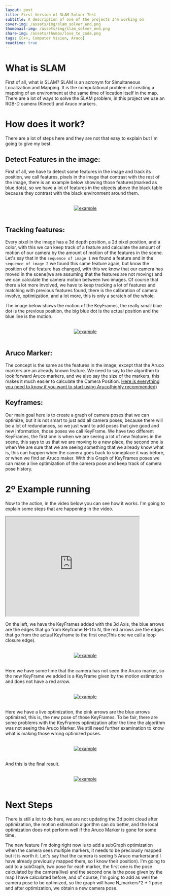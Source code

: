 ```yaml
---
layout: post
title: First Version of SLAM Solver Test
subtitle: A description of one of the projects I'm working on
cover-img: /assets/img/slam_solver_end.png
thumbnail-img: /assets/img/slam_solver_end.png
share-img: /assets/thumbs/love_to_code.png
tags: [C++, Computer Vision, Aruco]
readtime: true
---
```


# What is SLAM

First of all, what is SLAM? SLAM is an acronym for Simultaneous Localization and Mapping. It is the computational problem of creating a mapping of an environment at the same time of location itself in the map. There are a lot of ways to solve the SLAM problem, in this project we use an RGB-D camera (Kinect) and Aruco markers.

# How does it work?

There are a lot of steps here and they are not that easy to explain but I'm going to give my best.

## Detect Features in the image: 

  First of all, we have to detect some features in the image and track its position, we call features, pixels in the image that contrast with the rest of the image, there is an example below showing those features(marked as blue dots), so we have a lot of features in the objects above the black table because they contrast with the black environment around them.

<br />
<div style="text-align:center;">
  <a href="/MyBlog/assets/img/slam_solver_test/features.png">
    <img src="/MyBlog/assets/img/slam_solver_test/features.png" alt="example">
  </a>
</div>
<br />

## Tracking features: 

  Every pixel in the image has a 3d depth position, a 2d pixel position, and a color, with this we can keep track of a feature and calculate the amount of motion of our camera by the amount of motion of the features in the scene. Let's say that in the ```sequence of image 1``` we found a feature and in the ```sequence of image 2``` we found this same feature again, but know the position of the feature has changed, with this we know that our camera has moved in the scene(we are assuming that the features are not moving) and we can calculate the camera motion between two images. 
  Of course that there a lot more involved, we have to keep tracking a lot of features and matching with previous features found, there is the calibration of camera involve, optimization, and a lot more, this is only a scratch of the whole. 

  The image below shows the motion of the KeyFrames, the really small blue dot is the previous position, the big blue dot is the actual position and the blue line is the motion.

<br />
<div style="text-align:center;">
  <a href="/MyBlog/assets/img/slam_solver_test/motion_estimation.png">
    <img src="/MyBlog/assets/img/slam_solver_test/motion_estimation.png" alt="example">
  </a>
</div>
<br />

## Aruco Marker:
  The concept is the same as the features in the image, except that the Aruco markers are an already known feature. We need to say to the algorithm to look forward Aruco markers, and we also say the size of the markers, this makes it much easier to calculate the Camera Position. <a href="https://docs.opencv.org/master/d5/dae/tutorial_aruco_detection.html">Here is everything you need to know if you want to start using Aruco(highly recommended)</a> 

## Keyframes:

  Our main goal here is to create a graph of camera poses that we can optimize, but it is not smart to just add all camera poses, because there will be a lot of redundances, so we just want to add poses that give good and new information, those poses we call KeyFrame.
  We have two different KeyFrames, the first one is when we are seeing a lot of new features in the scene, this says to us that we are moving to a new place, the second one is when We are sure that we are seeing something that we already know what is, this can happen when the camera goes back to someplace it was before, or when we find an Aruco maker.
  With this Graph of KeyFrames poses we can make a live optimization of the camera pose and keep track of camera pose history.

# 2º Example running

Now to the action, in the video below you can see how it works. I'm going to explain some steps that are happening in the video.
<iframe width="420" height="315"
src="https://www.youtube.com/embed/esQundkMeLU">
</iframe>

On the left, we have the KeyFrames added with the 3d Axis, the blue arrows are the edges that go from Keyframe N-1 to N, the red arrows are the edges that go from the actual Keyframe to the first one(This one we call a loop closure edge).

<br />
<div style="text-align:center;">
  <a href="/MyBlog/assets/img/slam_solver_test/slam_solver_start.png">
    <img src="/MyBlog/assets/img/slam_solver_test/slam_solver_start.png" alt="example">
  </a>
</div>
<br />


Here we have some time that the camera has not seen the Aruco marker, so the new KeyFrame we added is a KeyFrame given by the motion estimation and does not have a red arrow.


<br />
<div style="text-align:center;">
  <a href="/MyBlog/assets/img/slam_solver_test/slam_solver_not_seeing_aruco.png">
    <img src="/MyBlog/assets/img/slam_solver_test/slam_solver_not_seeing_aruco.png" alt="example">
  </a>
</div>
<br />


Here we have a live optimization, the pink arrows are the blue arrows optimized, this is, the new pose of those KeyFrames. To be fair, there are some problems with the KeyFrames optimization after the time the algorithm was not seeing the Aruco Marker. We still need further examination to know what is making those wrong optimized poses.  

<br />
<div style="text-align:center;">
  <a href="/MyBlog/assets/img/slam_solver_test/slam_solver_local_optimization.png">
    <img src="/MyBlog/assets/img/slam_solver_test/slam_solver_local_optimization.png" alt="example">
  </a>
</div>
<br />


And this is the final result.


<br />
<div style="text-align:center;">
  <a href="/MyBlog/assets/img/slam_solver_test/slam_solver_end.png">
    <img src="/MyBlog/assets/img/slam_solver_test/slam_solver_end.png" alt="example">
  </a>
</div>
<br />

# Next Steps

There is still a lot to do here, we are not updating the 3d point cloud after optimization, the motion estimation algorithm can do better, and the local optimization does not perform well if the Aruco Marker is gone for some time. 

The new feature I'm doing right now is to add a subGraph optimization when the camera sees multiple markers, it needs to be preciously mapped but it is worth it. Let's say that the camera is seeing 5 Aruco markers(and I have already previously mapped them, so I know their position). I'm going to add to a subGraph, two pose for each marker, the first one is the pose calculated by the camera(live) and the second one is the pose given by the map I have calculated before, and of course, I'm going to add as well the camera pose to be optimized, so the graph will have N_markers*2 + 1 pose and after optimization, we obtain a new camera pose. 